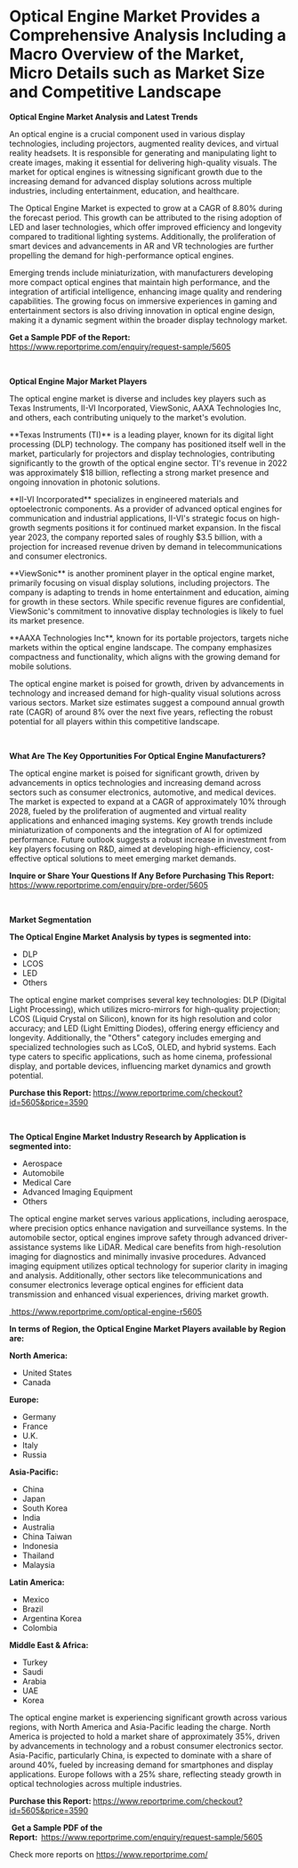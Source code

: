<p><h1>Optical Engine Market Provides a Comprehensive Analysis Including a Macro Overview of the Market, Micro Details such as Market Size and Competitive Landscape</h1></p><p><strong>Optical Engine Market Analysis and Latest Trends</strong></p>
<p><p>An optical engine is a crucial component used in various display technologies, including projectors, augmented reality devices, and virtual reality headsets. It is responsible for generating and manipulating light to create images, making it essential for delivering high-quality visuals. The market for optical engines is witnessing significant growth due to the increasing demand for advanced display solutions across multiple industries, including entertainment, education, and healthcare.</p><p>The Optical Engine Market is expected to grow at a CAGR of 8.80% during the forecast period. This growth can be attributed to the rising adoption of LED and laser technologies, which offer improved efficiency and longevity compared to traditional lighting systems. Additionally, the proliferation of smart devices and advancements in AR and VR technologies are further propelling the demand for high-performance optical engines.</p><p>Emerging trends include miniaturization, with manufacturers developing more compact optical engines that maintain high performance, and the integration of artificial intelligence, enhancing image quality and rendering capabilities. The growing focus on immersive experiences in gaming and entertainment sectors is also driving innovation in optical engine design, making it a dynamic segment within the broader display technology market.</p></p>
<p><strong>Get a Sample PDF of the Report:&nbsp;</strong> <a href="https://www.reportprime.com/enquiry/request-sample/5605?utm_campaign=3133&utm_medium=2&utm_source=Github&utm_content=ia&utm_term=19032025&utm_id=optical-engine">https://www.reportprime.com/enquiry/request-sample/5605</a></p>
<p>&nbsp;</p>
<p><strong>Optical Engine Major Market Players</strong></p>
<p><p>The optical engine market is diverse and includes key players such as Texas Instruments, II-VI Incorporated, ViewSonic, AAXA Technologies Inc, and others, each contributing uniquely to the market's evolution.</p><p>**Texas Instruments (TI)** is a leading player, known for its digital light processing (DLP) technology. The company has positioned itself well in the market, particularly for projectors and display technologies, contributing significantly to the growth of the optical engine sector. TI's revenue in 2022 was approximately $18 billion, reflecting a strong market presence and ongoing innovation in photonic solutions.</p><p>**II-VI Incorporated** specializes in engineered materials and optoelectronic components. As a provider of advanced optical engines for communication and industrial applications, II-VI's strategic focus on high-growth segments positions it for continued market expansion. In the fiscal year 2023, the company reported sales of roughly $3.5 billion, with a projection for increased revenue driven by demand in telecommunications and consumer electronics.</p><p>**ViewSonic** is another prominent player in the optical engine market, primarily focusing on visual display solutions, including projectors. The company is adapting to trends in home entertainment and education, aiming for growth in these sectors. While specific revenue figures are confidential, ViewSonic's commitment to innovative display technologies is likely to fuel its market presence.</p><p>**AAXA Technologies Inc**, known for its portable projectors, targets niche markets within the optical engine landscape. The company emphasizes compactness and functionality, which aligns with the growing demand for mobile solutions.</p><p>The optical engine market is poised for growth, driven by advancements in technology and increased demand for high-quality visual solutions across various sectors. Market size estimates suggest a compound annual growth rate (CAGR) of around 8% over the next five years, reflecting the robust potential for all players within this competitive landscape.</p></p>
<p>&nbsp;</p>
<p><strong>What Are The Key Opportunities For Optical Engine Manufacturers?</strong></p>
<p><p>The optical engine market is poised for significant growth, driven by advancements in optics technologies and increasing demand across sectors such as consumer electronics, automotive, and medical devices. The market is expected to expand at a CAGR of approximately 10% through 2028, fueled by the proliferation of augmented and virtual reality applications and enhanced imaging systems. Key growth trends include miniaturization of components and the integration of AI for optimized performance. Future outlook suggests a robust increase in investment from key players focusing on R&D, aimed at developing high-efficiency, cost-effective optical solutions to meet emerging market demands.</p></p>
<p><strong>Inquire or Share Your Questions If Any Before Purchasing This Report:</strong> <a href="https://www.reportprime.com/enquiry/pre-order/5605?utm_campaign=3133&utm_medium=2&utm_source=Github&utm_content=ia&utm_term=19032025&utm_id=optical-engine">https://www.reportprime.com/enquiry/pre-order/5605</a></p>
<p>&nbsp;</p>
<p><strong>Market Segmentation</strong></p>
<p><strong>The Optical Engine Market Analysis by types is segmented into:</strong></p>
<p><ul><li>DLP</li><li>LCOS</li><li>LED</li><li>Others</li></ul></p>
<p><p>The optical engine market comprises several key technologies: DLP (Digital Light Processing), which utilizes micro-mirrors for high-quality projection; LCOS (Liquid Crystal on Silicon), known for its high resolution and color accuracy; and LED (Light Emitting Diodes), offering energy efficiency and longevity. Additionally, the "Others" category includes emerging and specialized technologies such as LCoS, OLED, and hybrid systems. Each type caters to specific applications, such as home cinema, professional display, and portable devices, influencing market dynamics and growth potential.</p></p>
<p><strong>Purchase this Report:&nbsp;</strong><a href="https://www.reportprime.com/checkout?id=5605&price=3590&utm_campaign=3133&utm_medium=2&utm_source=Github&utm_content=ia&utm_term=19032025&utm_id=optical-engine">https://www.reportprime.com/checkout?id=5605&price=3590</a></p>
<p>&nbsp;</p>
<p><strong>The Optical Engine Market Industry Research by Application is segmented into:</strong></p>
<p><ul><li>Aerospace</li><li>Automobile</li><li>Medical Care</li><li>Advanced Imaging Equipment</li><li>Others</li></ul></p>
<p><p>The optical engine market serves various applications, including aerospace, where precision optics enhance navigation and surveillance systems. In the automobile sector, optical engines improve safety through advanced driver-assistance systems like LiDAR. Medical care benefits from high-resolution imaging for diagnostics and minimally invasive procedures. Advanced imaging equipment utilizes optical technology for superior clarity in imaging and analysis. Additionally, other sectors like telecommunications and consumer electronics leverage optical engines for efficient data transmission and enhanced visual experiences, driving market growth.</p></p>
<p><a href="https://www.reportprime.com/optical-engine-r5605?utm_campaign=3133&utm_medium=2&utm_source=Github&utm_content=ia&utm_term=19032025&utm_id=optical-engine">&nbsp;https://www.reportprime.com/optical-engine-r5605</a></p>
<p><strong>In terms of Region, the Optical Engine Market Players available by Region are:</strong></p>
<p>
    <p> <strong> North America: </strong>
        <ul>
            <li>United States</li>
            <li>Canada</li>
        </ul>
        </p> 
    <p> <strong> Europe: </strong>
        <ul>
            <li>Germany</li>
            <li>France</li>
            <li>U.K.</li>
            <li>Italy</li>
            <li>Russia</li>
        </ul>
        </p> 
    <p> <strong> Asia-Pacific: </strong>
        <ul>
            <li>China</li>
            <li>Japan</li>
            <li>South Korea</li>
            <li>India</li>
            <li>Australia</li>
            <li>China Taiwan</li>
            <li>Indonesia</li>
            <li>Thailand</li>
            <li>Malaysia</li>
        </ul>
        </p> 
    <p> <strong> Latin America: </strong>
        <ul>
            <li>Mexico</li>
            <li>Brazil</li>
            <li>Argentina Korea</li>
            <li>Colombia</li>
        </ul>
        </p> 
    <p> <strong> Middle East & Africa: </strong>
        <ul>
            <li>Turkey</li>
            <li>Saudi</li>
            <li>Arabia</li>
            <li>UAE</li>
            <li>Korea</li>
        </ul>
    </p>
    </p>
<p><p>The optical engine market is experiencing significant growth across various regions, with North America and Asia-Pacific leading the charge. North America is projected to hold a market share of approximately 35%, driven by advancements in technology and a robust consumer electronics sector. Asia-Pacific, particularly China, is expected to dominate with a share of around 40%, fueled by increasing demand for smartphones and display applications. Europe follows with a 25% share, reflecting steady growth in optical technologies across multiple industries.</p></p>
<p><strong>Purchase this Report: </strong><a href="https://www.reportprime.com/checkout?id=5605&price=3590&utm_campaign=3133&utm_medium=2&utm_source=Github&utm_content=ia&utm_term=19032025&utm_id=optical-engine">https://www.reportprime.com/checkout?id=5605&price=3590</a></p>
<p>&nbsp;<strong>Get a Sample PDF of the Report:&nbsp;&nbsp;</strong><a href="https://www.reportprime.com/enquiry/request-sample/5605?utm_campaign=3133&utm_medium=2&utm_source=Github&utm_content=ia&utm_term=19032025&utm_id=optical-engine">https://www.reportprime.com/enquiry/request-sample/5605</a></p>
<p><strong></strong></p>
<p>Check more reports on <a href="https://www.reportprime.com/?utm_campaign=3133&utm_medium=2&utm_source=Github&utm_content=ia&utm_term=19032025&utm_id=optical-engine">https://www.reportprime.com/</a></p>